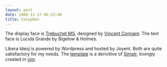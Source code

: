 ```yaml
---
layout: post
date: 2009-11-27 06:23:40
title: Colophon
---
```


The display face is [Trebuchet MS][], designed by [Vincent Connare][].
The text face is Lucida Grande by Bigelow & Holmes.

Libera Ideoj is powered by Wordpress and hosted by Joyent. Both are
quite satisfactory for my needs. The [template][] is a derivitive of
[Simplr][], lovingly created in [vim][].

  [Trebuchet MS]: http://www.microsoft.com/typography/web/fonts/trebuche/default.htm
  [Vincent Connare]: http://connare.com
  [template]: http://github.com/josephholsten/libera-ideoj-theme
  [Simplr]: http://www.plaintxt.org/themes/simplr/
  [vim]: http://www.vim.org/
